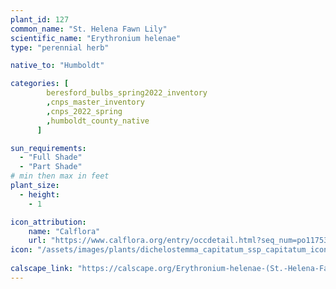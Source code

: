 ```yaml
---
plant_id: 127
common_name: "St. Helena Fawn Lily"
scientific_name: "Erythronium helenae"
type: "perennial herb"

native_to: "Humboldt"

categories: [
        beresford_bulbs_spring2022_inventory
        ,cnps_master_inventory
        ,cnps_2022_spring
        ,humboldt_county_native
      ]

sun_requirements:
  - "Full Shade"
  - "Part Shade"
# min then max in feet
plant_size:
  - height: 
    - 1

icon_attribution: 
    name: "Calflora"
    url: "https://www.calflora.org/entry/occdetail.html?seq_num=po117536" 
icon: "/assets/images/plants/dichelostemma_capitatum_ssp_capitatum_icon.jpg"
 
calscape_link: "https://calscape.org/Erythronium-helenae-(St.-Helena-Fawn-Lily)"
---
```

